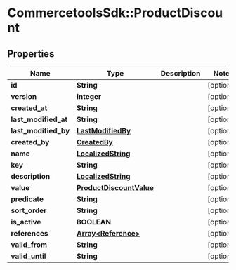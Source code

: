 # CommercetoolsSdk::ProductDiscount

## Properties
Name | Type | Description | Notes
------------ | ------------- | ------------- | -------------
**id** | **String** |  | [optional] 
**version** | **Integer** |  | [optional] 
**created_at** | **String** |  | [optional] 
**last_modified_at** | **String** |  | [optional] 
**last_modified_by** | [**LastModifiedBy**](LastModifiedBy.md) |  | [optional] 
**created_by** | [**CreatedBy**](CreatedBy.md) |  | [optional] 
**name** | [**LocalizedString**](LocalizedString.md) |  | [optional] 
**key** | **String** |  | [optional] 
**description** | [**LocalizedString**](LocalizedString.md) |  | [optional] 
**value** | [**ProductDiscountValue**](ProductDiscountValue.md) |  | [optional] 
**predicate** | **String** |  | [optional] 
**sort_order** | **String** |  | [optional] 
**is_active** | **BOOLEAN** |  | [optional] 
**references** | [**Array&lt;Reference&gt;**](Reference.md) |  | [optional] 
**valid_from** | **String** |  | [optional] 
**valid_until** | **String** |  | [optional] 

